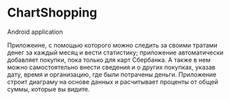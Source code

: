# ChartShopping
Android application

Приложеине, с помощью которого можно следить за своими тратами денег за каждый месяц и вести статистику; приложение автоматически добавляет покупки, пока только для карт Сбербанка. А также в нем можно самостоятельно внести сведения и о других покупках, указав дату, время и организацию, где были потрачены деньги. Приложение строит диаграму на основе данных и расчитывает проценты от общей суммы, которые вы видите.
